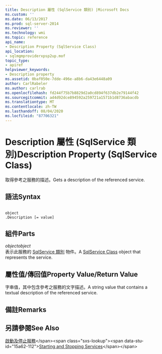 ```yaml
---
title: Description 屬性 (SqlService 類別) |Microsoft Docs
ms.custom: ''
ms.date: 06/13/2017
ms.prod: sql-server-2014
ms.reviewer: ''
ms.technology: wmi
ms.topic: reference
api_name:
- Description Property (SqlService Class)
api_location:
- sqlmgmproviderxpsp2up.mof
topic_type:
- apiref
helpviewer_keywords:
- Description property
ms.assetid: 0baf050e-7dde-496e-a8b6-da43e6448a09
author: CarlRabeler
ms.author: carlrab
ms.openlocfilehash: fd244f75b7b8829d2a0cd894f637db2e79144f42
ms.sourcegitcommit: ad4d92dce894592a259721a1571b1d8736abacdb
ms.translationtype: MT
ms.contentlocale: zh-TW
ms.lasthandoff: 08/04/2020
ms.locfileid: "87706321"
---
```

# <a name="description-property-sqlservice-class"></a><span data-ttu-id="15a62-102">Description 屬性 (SqlService 類別)</span><span class="sxs-lookup"><span data-stu-id="15a62-102">Description Property (SqlService Class)</span></span>
  <span data-ttu-id="15a62-103">取得參考之服務的描述。</span><span class="sxs-lookup"><span data-stu-id="15a62-103">Gets a description of the referenced service.</span></span>  
  
## <a name="syntax"></a><span data-ttu-id="15a62-104">語法</span><span class="sxs-lookup"><span data-stu-id="15a62-104">Syntax</span></span>  
  
```  
  
object  
.Description [= value]  
```  
  
## <a name="parts"></a><span data-ttu-id="15a62-105">組件</span><span class="sxs-lookup"><span data-stu-id="15a62-105">Parts</span></span>  
 <span data-ttu-id="15a62-106">*object*</span><span class="sxs-lookup"><span data-stu-id="15a62-106">*object*</span></span>  
 <span data-ttu-id="15a62-107">表示此服務的 [SqlService 類別](sqlservice-class.md) 物件。</span><span class="sxs-lookup"><span data-stu-id="15a62-107">A [SqlService Class](sqlservice-class.md) object that represents the service.</span></span>  
  
## <a name="property-valuereturn-value"></a><span data-ttu-id="15a62-108">屬性值/傳回值</span><span class="sxs-lookup"><span data-stu-id="15a62-108">Property Value/Return Value</span></span>  
 <span data-ttu-id="15a62-109">字串值，其中包含參考之服務的文字描述。</span><span class="sxs-lookup"><span data-stu-id="15a62-109">A string value that contains a textual description of the referenced service.</span></span>  
  
## <a name="remarks"></a><span data-ttu-id="15a62-110">備註</span><span class="sxs-lookup"><span data-stu-id="15a62-110">Remarks</span></span>  
  
## <a name="see-also"></a><span data-ttu-id="15a62-111">另請參閱</span><span class="sxs-lookup"><span data-stu-id="15a62-111">See Also</span></span>  
 <span data-ttu-id="15a62-112">[啟動及停止服務](https://technet.microsoft.com/library/ms174886\(v=sql.105\).aspx)</span><span class="sxs-lookup"><span data-stu-id="15a62-112">[Starting and Stopping Services](https://technet.microsoft.com/library/ms174886\(v=sql.105\).aspx)</span></span>  
  
  
